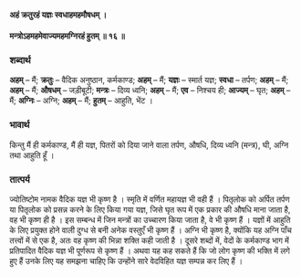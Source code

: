 #### अहं क्रतुरहं यज्ञः स्वधाहमहमौषधम् ।
#### मन्त्रोऽहमहमेवाज्यमहमग्निरहं हुतम् ॥ १६ ॥

### शब्दार्थ

**अहम्** – मैं; **क्रतुः** – वैदिक अनुष्ठान, कर्मकाण्ड; **अहम्** – मैं; **यज्ञः** – स्मार्त यज्ञ; **स्वधा** – तर्पण; **अहम्** – मैं; **अहम्** – मैं; **औषधम्** – जड़ीबूटी; **मन्त्रः** – दिव्य ध्वनि; **अहम्** – मैं; **एव** – निश्चय ही; **आज्यम्** – घृत; **अहम्** – मैं; **अग्निः** – अग्नि; **अहम्** – मैं; **हुतम्** – आहुति, भेंट ।

### भावार्थ

किन्तु मैं ही कर्मकाण्ड, मैं ही यज्ञ, पितरों को दिया जाने वाला तर्पण, औषधि, दिव्य ध्वनि (मन्त्र), घी, अग्नि तथा आहुति हूँ ।

### तात्पर्य

ज्योतिष्टोम नामक वैदिक यज्ञ भी कृष्ण है । स्मृति में वर्णित महायज्ञ भी वही हैं । पितृलोक को अर्पित तर्पण या पितृलोक को प्रसन्न करने के लिए किया गया यज्ञ, जिसे घृत रूप में एक प्रकार की औषधि माना जाता है, वह भी कृष्ण ही है । इस सम्बन्ध में जिन मन्त्रों का उच्चारण किया जाता है, वे भी कृष्ण हैं । यज्ञों में आहुति के लिए प्रयुक्त होने वाली दुग्ध से बनी अनेक वस्तुएँ भी कृष्ण हैं । अग्नि भी कृष्ण है, क्योंकि यह अग्नि पाँच तत्त्वों में से एक है, अतः वह कृष्ण की भिन्ना शक्ति कही जाती है । दूसरे शब्दों में, वेदों के कर्मकाण्ड भाग में प्रतिपादित वैदिक यज्ञ भी पूर्णरूप से कृष्ण हैं । अथवा यह कह सकते हैं कि जो लोग कृष्ण की भक्ति में लगे हुए हैं उनके लिए यह समझना चाहिए कि उन्होंने सारे वेदविहित यज्ञ सम्पन्न कर लिए हैं ।